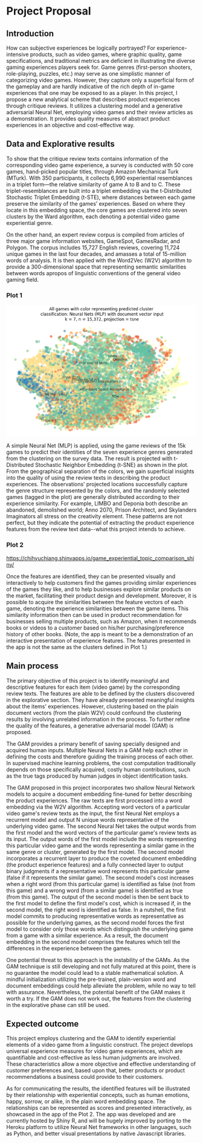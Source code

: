 # Project Proposal

## Introduction
How can subjective experiences be logically portrayed? For experience-intensive products, such as video games, where graphic quality, game specifications, and traditional metrics are deficient in illustrating the diverse gaming experiences players seek for. Game genres (first-person shooters, role-playing, puzzles, etc.) may serve as one simplistic manner of categorizing video games. However, they capture only a superficial form of the gameplay and are hardly indicative 
of the rich depth of in-game experiences that one may be exposed to as a player. In this project, I propose a new analytical scheme that describes product experiences through critique reviews. It utilizes a clustering model and a generative adversarial Neural Net, employing video games and their review articles as a demonstration. It provides quality measures of abstract product experiences in an objective and cost-effective way.

## Data and Explorative results
To show that the critique review texts contains information of the corresponding video game experience, a survey is conducted with 50 core games, hand-picked popular titles, through Amazon Mechanical Turk (MTurk). With 350 participants, it collects 6,990 experiential resemblances in a triplet form—the relative similarity of game A to B and to C. These triplet-resemblances are built into a triplet embedding via the t-Distributed Stochastic Triplet Embedding (t-STE), where distances between each game preserve the similarity of the games’ experiences. 
Based on where they locate in this embedding space, the core games are clustered into seven clusters by the Ward algorithm, each denoting a potential video game experiential genre.
 
On the other hand, an expert review corpus is compiled from articles of three major game information websites, GameSpot, GamesRadar, and Polygon. The corpus includes 15,727 English reviews, covering 11,724 unique games in the last four decades, and amasses a total of 15-million words of analysis. It is then applied with the Word2Vec (W2V) algorithm to provide a 300-dimensional space that representing semantic similarities between words apropos of linguistic conventions of the general video gaming field.


### Plot 1
![GitHub Logo](/image/2-3_tsne_71.png)

A simple Neural Net (MLP) is applied, using the game reviews of the 15k games to predict their identities of the seven experience genres generated from the clustering on the survey data.
The result is projected with t-Distributed Stochastic Neighbor Embedding (t-SNE) as shown in the plot. From the geographical separation of the colors, we gain superficial insights into the quality of using the review texts in describing the product experiences. The observations’ projected locations successfully capture the genre structure represented by the colors, and the randomly selected games (tagged in the plot) are generally distributed according to their experience similarity. For example, LIMBO and Deponia both describe an abandoned, demolished world; Anno 2070, Prison Architect, and Skylanders Imaginators all stress on the creativity element. These patterns are not perfect, but they indicate the potential of extracting the product experience features from the review text data--what this project intends to achieve.

### Plot 2
https://chihyuchiang.shinyapps.io/game_experiential_topic_comparison_shiny/

Once the features are identified, they can be presented visually and interactively to help customers find the games providing similar experiences of the games they like, and to help businesses explore similar products on the market, facilitating their product design and development. Moreover, it is possible to acquire the similarities between the feature vectors of each game, denoting the experience similarities between the game items. This similarity information then can be used in product recommendation for businesses selling multiple products, such as Amazon, when it recommends books or videos to a customer based on his/her purchasing/preference history of other books. (Note, the app is meant to be a demonstration of an interactive presentation of experience features. The features presented in the app is not the same as the clusters defined in Plot 1.)

## Main process
The primary objective of this project is to identify meaningful and descriptive features for each item (video game) by the corresponding review texts. The features are able to be defined by the clusters discovered in the explorative section. They have already presented meaningful insights about the items' experiences. However, clustering based on the plain document vectors (from the plain W2V) could confound the clustering results by involving unrelated information in the process. To further refine the quality of the features, a generative adversarial model (GAM) is proposed.
 
The GAM provides a primary benefit of saving specially designed and acquired human inputs. Multiple Neural Nets in a GAM help each other in defining the costs and therefore guiding the training process of each other. In supervised machine learning problems, the cost computation traditionally depends on those specifically acquired, costly human contributions, such as the true tags produced by human judges in object identification tasks.
 
The GAM proposed in this project incorporates two shallow Neural Network models to acquire a document embedding fine-tuned for better describing the product experiences. The raw texts are first processed into a word embedding via the W2V algorithm. Accepting word vectors of a particular video game's review texts as the input, the first Neural Net employs a recurrent model and output N unique words representative of the underlying video game. The second Neural Net takes the output words from the first model and the word vectors of the particular game's review texts as its input. The output words of the first model include the words representing this particular video game and the words representing a similar game in the same genre or cluster, generated by the first model. The second model incorporates a recurrent layer to produce the coveted document embedding (the product experience features) and a fully connected layer to output binary judgments if a representative word represents this particular game (false if it represents the similar game). The second model's cost increases when a right word (from this particular game) is identified as false (not from this game) and a wrong word (from a similar game) is identified as true (from this game). The output of the second model is then be sent back to the first model to define the first model's cost, which is increased if, in the second model, the right word is identified as false. In a nutshell, the first model commits to producing representative words as representative as possible for the underlying games, as the second model forces the first model to consider only those words which distinguish the underlying game from a game with a similar experience. As a result, the document embedding in the second model comprises the features which tell the differences in the experience between the games.
 
One potential threat to this approach is the instability of the GAMs. As the GAM technique is still developing and not fully matured at this point, there is no guarantee the model could lead to a stable mathematical solution. A mindful initialization utilizing the pre-trained, plain-version word and document embeddings could help alleviate the problem, while no way to tell with assurance. Nevertheless, the potential benefit of the GAM makes it worth a try. If the GAM does not work out, the features from the clustering in the explorative phase can still be used.
 
## Expected outcome
This project employs clustering and the GAM to identify experiential elements of a video game from a linguistic construct. The project develops universal experience measures for video game experiences, which are quantifiable and cost-effective as less human judgments are involved. These characteristics allow a more objective and effective understanding of customer preferences and, based upon that, better products or product recommendations a business could provide to their customers.
 
As for communicating the results, the identified features will be illustrated by their relationship with experiential concepts, such as human emotions, happy, sorrow, or alike, in the plain word embedding space. The relationships can be represented as scores and presented interactively, as showcased in the app of the Plot 2. The app was developed and are currently hosted by Shiny R, and will be hugely improved by porting to the Heroku platform to utilize Neural Net frameworks in other languages, such as Python, and better visual presentations by native Javascript libraries.
